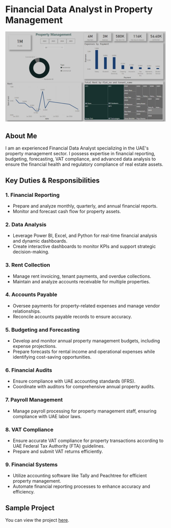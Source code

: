 # Financial Data Analyst in Property Management

![Project Screenshot](https://github.com/aneesh662/Real-Estate/blob/main/building.JPG)

## About Me
I am an experienced Financial Data Analyst specializing in the UAE's property management sector. I possess expertise in financial reporting, budgeting, forecasting, VAT compliance, and advanced data analysis to ensure the financial health and regulatory compliance of real estate assets.

## Key Duties & Responsibilities

### 1. Financial Reporting
- Prepare and analyze monthly, quarterly, and annual financial reports.
- Monitor and forecast cash flow for property assets.

### 2. Data Analysis
- Leverage Power BI, Excel, and Python for real-time financial analysis and dynamic dashboards.
- Create interactive dashboards to monitor KPIs and support strategic decision-making.

### 3. Rent Collection
- Manage rent invoicing, tenant payments, and overdue collections.
- Maintain and analyze accounts receivable for multiple properties.

### 4. Accounts Payable
- Oversee payments for property-related expenses and manage vendor relationships.
- Reconcile accounts payable records to ensure accuracy.

### 5. Budgeting and Forecasting
- Develop and monitor annual property management budgets, including expense projections.
- Prepare forecasts for rental income and operational expenses while identifying cost-saving opportunities.

### 6. Financial Audits
- Ensure compliance with UAE accounting standards (IFRS).
- Coordinate with auditors for comprehensive annual property audits.

### 7. Payroll Management
- Manage payroll processing for property management staff, ensuring compliance with UAE labor laws.

### 8. VAT Compliance
- Ensure accurate VAT compliance for property transactions according to UAE Federal Tax Authority (FTA) guidelines.
- Prepare and submit VAT returns efficiently.

### 9. Financial Systems
- Utilize accounting software like Tally and Peachtree for efficient property management.
- Automate financial reporting processes to enhance accuracy and efficiency.

## Sample Project
You can view the project [here](https://app.powerbi.com/groups/me/reports/aff2541a-8460-44b8-96c2-387fb245cae0/45a74edcde39565721d6?experience=power-bi).

